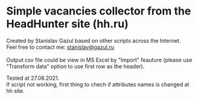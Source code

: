# Simple vacancies collector from the HeadHunter site (hh.ru)

Created by Stanislav Gazul based on other scripts across the Internet.<br>
Feel free to contact me: stanislav@gazul.ru<br><br>
Output csv file could be view in MS Excel by "Import" feauture (please use "Transform data" option to use first row as the header).

Tested at 27.08.2021.<br>
If script not working, first thing to chech if attributes names is changed at hh site.
